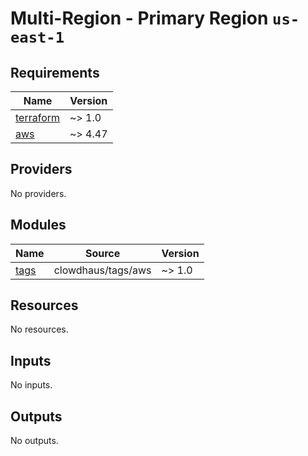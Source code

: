 # Multi-Region - Primary Region `us-east-1`

<!-- BEGINNING OF PRE-COMMIT-TERRAFORM DOCS HOOK -->
## Requirements

| Name | Version |
|------|---------|
| <a name="requirement_terraform"></a> [terraform](#requirement\_terraform) | ~> 1.0 |
| <a name="requirement_aws"></a> [aws](#requirement\_aws) | ~> 4.47 |

## Providers

No providers.

## Modules

| Name | Source | Version |
|------|--------|---------|
| <a name="module_tags"></a> [tags](#module\_tags) | clowdhaus/tags/aws | ~> 1.0 |

## Resources

No resources.

## Inputs

No inputs.

## Outputs

No outputs.
<!-- END OF PRE-COMMIT-TERRAFORM DOCS HOOK -->
